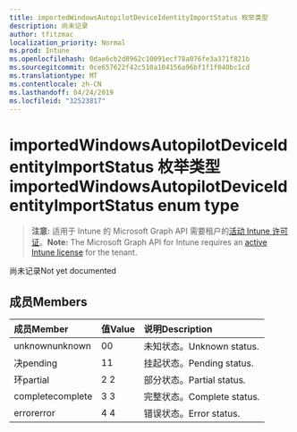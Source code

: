 ```yaml
---
title: importedWindowsAutopilotDeviceIdentityImportStatus 枚举类型
description: 尚未记录
author: tfitzmac
localization_priority: Normal
ms.prod: Intune
ms.openlocfilehash: 0dae6cb2d8962c10091ecf78a076fe3a371f821b
ms.sourcegitcommit: 0ce657622f42c510a104156a96bf1f1f040bc1cd
ms.translationtype: MT
ms.contentlocale: zh-CN
ms.lasthandoff: 04/24/2019
ms.locfileid: "32523817"
---
```

# <a name="importedwindowsautopilotdeviceidentityimportstatus-enum-type"></a><span data-ttu-id="24fbe-103">importedWindowsAutopilotDeviceIdentityImportStatus 枚举类型</span><span class="sxs-lookup"><span data-stu-id="24fbe-103">importedWindowsAutopilotDeviceIdentityImportStatus enum type</span></span>

> <span data-ttu-id="24fbe-104">**注意:** 适用于 Intune 的 Microsoft Graph API 需要租户的[活动 Intune 许可证](https://go.microsoft.com/fwlink/?linkid=839381)。</span><span class="sxs-lookup"><span data-stu-id="24fbe-104">**Note:** The Microsoft Graph API for Intune requires an [active Intune license](https://go.microsoft.com/fwlink/?linkid=839381) for the tenant.</span></span>

<span data-ttu-id="24fbe-105">尚未记录</span><span class="sxs-lookup"><span data-stu-id="24fbe-105">Not yet documented</span></span>

## <a name="members"></a><span data-ttu-id="24fbe-106">成员</span><span class="sxs-lookup"><span data-stu-id="24fbe-106">Members</span></span>
|<span data-ttu-id="24fbe-107">成员</span><span class="sxs-lookup"><span data-stu-id="24fbe-107">Member</span></span>|<span data-ttu-id="24fbe-108">值</span><span class="sxs-lookup"><span data-stu-id="24fbe-108">Value</span></span>|<span data-ttu-id="24fbe-109">说明</span><span class="sxs-lookup"><span data-stu-id="24fbe-109">Description</span></span>|
|:---|:---|:---|
|<span data-ttu-id="24fbe-110">unknown</span><span class="sxs-lookup"><span data-stu-id="24fbe-110">unknown</span></span>|<span data-ttu-id="24fbe-111">0</span><span class="sxs-lookup"><span data-stu-id="24fbe-111">0</span></span>|<span data-ttu-id="24fbe-112">未知状态。</span><span class="sxs-lookup"><span data-stu-id="24fbe-112">Unknown status.</span></span>|
|<span data-ttu-id="24fbe-113">决</span><span class="sxs-lookup"><span data-stu-id="24fbe-113">pending</span></span>|<span data-ttu-id="24fbe-114">1</span><span class="sxs-lookup"><span data-stu-id="24fbe-114">1</span></span>|<span data-ttu-id="24fbe-115">挂起状态。</span><span class="sxs-lookup"><span data-stu-id="24fbe-115">Pending status.</span></span>|
|<span data-ttu-id="24fbe-116">环</span><span class="sxs-lookup"><span data-stu-id="24fbe-116">partial</span></span>|<span data-ttu-id="24fbe-117">2 </span><span class="sxs-lookup"><span data-stu-id="24fbe-117">2</span></span>|<span data-ttu-id="24fbe-118">部分状态。</span><span class="sxs-lookup"><span data-stu-id="24fbe-118">Partial status.</span></span>|
|<span data-ttu-id="24fbe-119">complete</span><span class="sxs-lookup"><span data-stu-id="24fbe-119">complete</span></span>|<span data-ttu-id="24fbe-120">3 </span><span class="sxs-lookup"><span data-stu-id="24fbe-120">3</span></span>|<span data-ttu-id="24fbe-121">完整状态。</span><span class="sxs-lookup"><span data-stu-id="24fbe-121">Complete status.</span></span>|
|<span data-ttu-id="24fbe-122">error</span><span class="sxs-lookup"><span data-stu-id="24fbe-122">error</span></span>|<span data-ttu-id="24fbe-123">4 </span><span class="sxs-lookup"><span data-stu-id="24fbe-123">4</span></span>|<span data-ttu-id="24fbe-124">错误状态。</span><span class="sxs-lookup"><span data-stu-id="24fbe-124">Error status.</span></span>|



